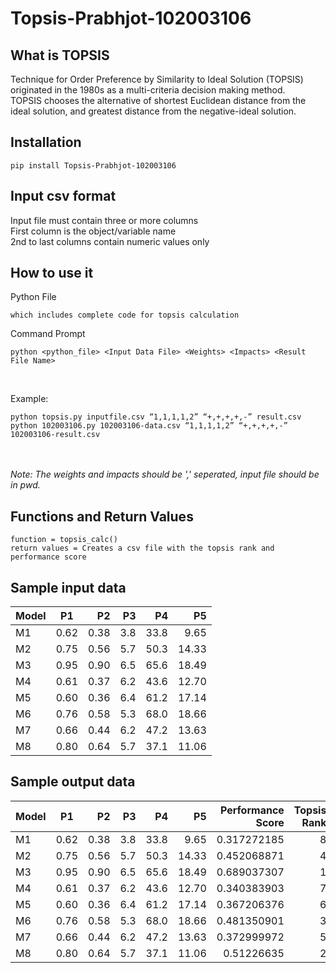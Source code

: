 # Topsis-Prabhjot-102003106

## What is TOPSIS
Technique for Order Preference by Similarity to Ideal Solution (TOPSIS) originated in the 1980s as a multi-criteria decision making method.
<br> 
TOPSIS chooses the alternative of shortest Euclidean distance from the ideal solution, and greatest distance from the negative-ideal solution.

## Installation
```pip install Topsis-Prabhjot-102003106```

## Input csv format
Input file must contain three or more columns
<br>
First column is the object/variable name 
<br>
2nd to last columns contain numeric values only

## How to use it
Python File<br>
```
which includes complete code for topsis calculation
```
Command Prompt<br>
```
python <python_file> <Input Data File> <Weights> <Impacts> <Result File Name>
```
<br>

Example:<br>
```
python topsis.py inputfile.csv “1,1,1,1,2” “+,+,+,+,-” result.csv
python 102003106.py 102003106-data.csv “1,1,1,1,2” “+,+,+,+,-” 102003106-result.csv
```
<br><br>
<i>Note: The weights and impacts should be ',' seperated, input file should be in pwd.</i> 

## Functions and Return Values

```
function = topsis_calc()
return values = Creates a csv file with the topsis rank and performance score
```

## Sample input data
| Model       | P1 | P2 | P3 | P4 | P5 |
| ------------- |:-------------:| -----:|-----:|-----:|-----:|
| M1    | 0.62 | 0.38 | 3.8 | 33.8 | 9.65  | 
 | M2    | 0.75 | 0.56 | 5.7 | 50.3 | 14.33 | 
 | M3    | 0.95 | 0.90 | 6.5 | 65.6 | 18.49 | 
 | M4    | 0.61 | 0.37 | 6.2 | 43.6 | 12.70 | 
 | M5    | 0.60 | 0.36 | 6.4 | 61.2 | 17.14 | 
 | M6    | 0.76 | 0.58 | 5.3 | 68.0 | 18.66 | 
 | M7    | 0.66 | 0.44 | 6.2 | 47.2 | 13.63 | 
 | M8    | 0.80 | 0.64 | 5.7 | 37.1 | 11.06 | 


## Sample output data
| Model       | P1 | P2 | P3 | P4 | P5 | Performance Score | Topsis Rank |
| ------------- |:-------------:| -----:|-----:|-----:|-----:| ---: | ---: |
| M1    | 0.62 | 0.38 | 3.8 | 33.8 | 9.65  |  0.317272185       | 8           | 
| M2    | 0.75 | 0.56 | 5.7 | 50.3 | 14.33 |  0.452068871       | 4           | 
| M3    | 0.95 | 0.90 | 6.5 | 65.6 | 18.49 |  0.689037307       | 1           | 
| M4    | 0.61 | 0.37 | 6.2 | 43.6 | 12.70 |  0.340383903       | 7           | 
| M5    | 0.60 | 0.36 | 6.4 | 61.2 | 17.14 |  0.367206376       | 6           |
| M6    | 0.76 | 0.58 | 5.3 | 68.0 | 18.66 |  0.481350901       | 3           | 
| M7    | 0.66 | 0.44 | 6.2 | 47.2 | 13.63 |  0.372999972       | 5           | 
| M8    | 0.80 | 0.64 | 5.7 | 37.1 | 11.06 |  0.51226635        | 2           | 